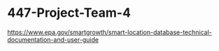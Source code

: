 # 447-Project-Team-4
https://www.epa.gov/smartgrowth/smart-location-database-technical-documentation-and-user-guide 
